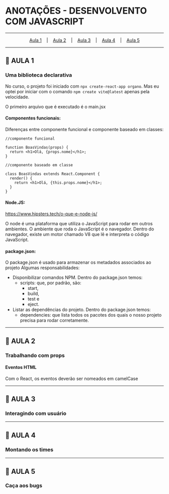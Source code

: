 # ANOTAÇÕES - DESENVOLVENTO COM JAVASCRIPT

---
<p align="center">
  <a href="#-aula-1">Aula 1</a> &nbsp;&nbsp;&nbsp;|&nbsp;&nbsp;&nbsp;
  <a href="#-aula-2">Aula 2</a> &nbsp;&nbsp;&nbsp;|&nbsp;&nbsp;&nbsp;
  <a href="#-aula-3">Aula 3</a> &nbsp;&nbsp;&nbsp;|&nbsp;&nbsp;&nbsp;
  <a href="#-aula-4">Aula 4</a> &nbsp;&nbsp;&nbsp;|&nbsp;&nbsp;&nbsp;
  <a href="#-aula-5">Aula 5</a> 

</p>

---

## 📌 AULA 1
### Uma biblioteca declarativa
No curso, o projeto foi iniciado com ```npx create-react-app organo```. Mas eu optei por iniciar com o comando ```npm create vite@latest``` apenas pela velocidade.

O primeiro arquivo que é executado é o main.jsx

#### Componentes funcionais:
Diferenças entre componente funcional e componente baseado em classes:

```
//componente funcional

function BoasVindas(props) {
  return <h1>Olá, {props.nome}</h1>;
}
```

```
//componente baseado em classe

class BoasVindas extends React.Component {
  render() {
    return <h1>Olá, {this.props.nome}</h1>;
  }
}
```

#### Node.JS:
https://www.hipsters.tech/o-que-e-node-js/

O node é uma plataforma que utiliza o JavaScript para rodar em outros ambientes.
O ambiente que roda o JavaScript é o navegador. Dentro do navegador, existe um motor chamado V8 que lê e interpreta o código JavaScript.

#### package.json:
O package.json é usado para armazenar os metadados associados ao projeto
Algumas responsabilidades:
- Disponibilizar comandos NPM. Dentro do package.json temos:
  - scripts: que, por padrão, são: 
    - start, 
    - build, 
    - test e 
    - eject.
- Listar as dependências do projeto. Dentro do package.json temos:
  - dependencies: que lista todos os pacotes dos quais o nosso projeto precisa para rodar corretamente.

---

## 📌 AULA 2
### Trabalhando com props
#### Eventos HTML
Com o React, os eventos deverão ser nomeados em camelCase

---

## 📌 AULA 3
### Interagindo com usuário

---

## 📌 AULA 4
### Montando os times
---

## 📌 AULA 5
### Caça aos bugs

